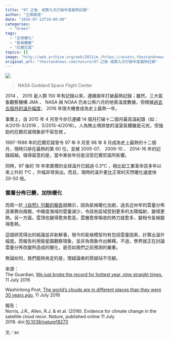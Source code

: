```yaml
---
title: "97 之後　或第九次打破年度最熱記錄"
author: "立場報道"
date: "2016-07-13T19:00:00"
categories:
  - "Green"
tags:
  - "全球暖化"
  - "氣候轉變"
  - "厄爾尼諾"
topics: []
image: "http://web.archive.org/web/2021im_/https://assets.thestandnews.com/media/photos/7348953774_e699c00ddb_k_oKOkp_saKcB.png"
original_url: "thestandnews.com/nature/97-之後-或第九次打破年度最熱記錄"
---
```

![](http://web.archive.org/web/2021im_/https://assets.thestandnews.com/media/photos/7348953774_e699c00ddb_k_oKOkp_saKcB.png)
> NASA Goddard Space Flight Center

2014 、 2015 是人類 150 年有記錄以來，連續兩年打破最熱記錄；雖然，三大氣象觀察機構 JMA 、 NASA 與 NOAA 仍未公佈六月的地表溫度數據，但根據[過去五個月的溫升幅度](../../nature/%E5%9B%9B%E6%9C%88%E5%86%8D%E7%A0%B4%E7%B4%80%E9%8C%84%E9%AB%98%E6%BA%AB-%E5%8C%97%E6%A5%B5%E8%9E%8D%E5%86%B0%E9%87%8F%E5%89%8D%E6%89%80%E6%9C%AA%E8%A6%8B/)， 2016 年很大機會成為史上最熱一年。

事實上，自 2015 年 4 月至今亦已連續 14 個月打破十二個月最高溫紀錄（如： 4/2015-3/2016 、5/2015-4/2016）。人為無止境排放的溫室氣體雖是元兇，但強勁的厄爾尼諾現象卻不容忽視 。

1997-1998 年的厄爾尼諾曾令 97 年 9 月至 98 年 8 月成為史上最熱的十二個月，現時只排在最熱的第 60 位，並被 2005-07、 2009-10 、 2014-16 年的記錄超越。值得留意的是，當中某些年份是沒受厄爾尼諾所影響。

同時，97 後的 18 年來累積的全球溫升已超過 0.3℃ ，相比起工業革命百多年以來上升的 1℃ ，升幅非常突出。而且，現時的溫升更比正常的天然暖化速度快 20-50 倍。

### 雲層分佈已變，加快暖化

而周一於[《自然》刊載的報告](http://web.archive.org/web/20211229062401/http://www.nature.com/nature/journal/vaop/ncurrent/full/nature18273.html)就顯示，因為氣候暖化加劇，過去近卅年的雲量分佈逐漸靠向兩極，中緯度海域的雲量減少，令該些區域受到更多的太陽幅射，變得更熱。另一方面，雲頂也變得愈來愈高，雲層愈厚吸收的熱力就愈多，變相令氣候變得愈熱。

這個研究得出的結論並非新鮮事，現今的氣候模型均有包括雲量因素，計算出溫升幅度。而報告利用衛星圖觀察現象，並非為現象作出解釋。不過，學界就正在討論雲量分佈改變所造成的暖化，是否如我們之前預測的嚴重。

無論如何，我們能夠肯定的是，懷疑論者的質疑站不住腳。

來源：  
The Guardian, [We just broke the record for hottest year, nine straight times](http://web.archive.org/web/20211229062401/https://www.theguardian.com/environment/climate-consensus-97-per-cent/2016/jul/11/we-just-broke-the-record-for-hottest-year-9-straight-times), 11 July 2016

Washintong Post, [The world’s clouds are in different places than they were 30 years ago](http://web.archive.org/web/20211229062401/https://www.washingtonpost.com/news/energy-environment/wp/2016/07/11/the-worlds-clouds-are-in-different-places-than-they-were-30-years-ago/), 11 July 2016

報告：  
Norris, J.R., Allen, R.J. & et al. (2016). Evidence for climate change in the satellite cloud recor. _Nature_, published online 11 July 2016. doi:[10.1038/nature18273](http://web.archive.org/web/20211229062401/http://www.nature.com/nature/journal/vaop/ncurrent/full/nature18273.html)

文／ac